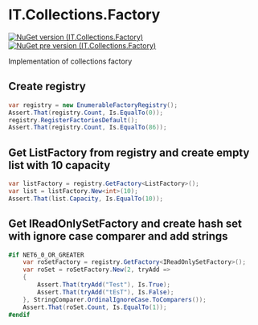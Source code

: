 # IT.Collections.Factory
[![NuGet version (IT.Collections.Factory)](https://img.shields.io/nuget/v/IT.Collections.Factory.svg)](https://www.nuget.org/packages/IT.Collections.Factory)
[![NuGet pre version (IT.Collections.Factory)](https://img.shields.io/nuget/vpre/IT.Collections.Factory.svg)](https://www.nuget.org/packages/IT.Collections.Factory)

Implementation of collections factory

## Create registry

```csharp
var registry = new EnumerableFactoryRegistry();
Assert.That(registry.Count, Is.EqualTo(0));
registry.RegisterFactoriesDefault();
Assert.That(registry.Count, Is.EqualTo(86));
```

## Get ListFactory from registry and create empty list with 10 capacity

```csharp
var listFactory = registry.GetFactory<ListFactory>();
var list = listFactory.New<int>(10);
Assert.That(list.Capacity, Is.EqualTo(10));
```

## Get IReadOnlySetFactory and create hash set with ignore case comparer and add strings

```csharp
#if NET6_0_OR_GREATER
    var roSetFactory = registry.GetFactory<IReadOnlySetFactory>();
    var roSet = roSetFactory.New(2, tryAdd =>
    {
        Assert.That(tryAdd("Test"), Is.True);
        Assert.That(tryAdd("tEsT"), Is.False);
    }, StringComparer.OrdinalIgnoreCase.ToComparers());
    Assert.That(roSet.Count, Is.EqualTo(1));
#endif
```